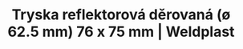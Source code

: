 ---
Filename: "tryska-reflektorova-derovana-o-625-mm-76-x-75-mm"
Link: "file:/Users/vinayakpatel/Downloads/www.weldplast.cz/tryska-reflektorova-derovana-o-625-mm-76-x-75-mm"
product_name: "Tryska reflektorová děrovaná (ø 62.5 mm) 76 x 75 mm76 x 75 mm"
product_id: "Obj. číslo:107.329"
title: "Tryska reflektorová děrovaná (ø 62.5 mm) 76 x 75 mm | Weldplast"
product_desc: ""
product_specs: ""
product_downloads: ""
href: ""
p_desc_2: ""
accessories: ""
similar_products: ""
---
